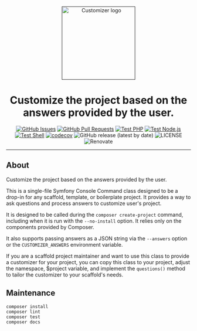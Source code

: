 <p align="center">
  <a href="" rel="noopener">
  <img width=200px height=200px src="https://placehold.jp/000000/ffffff/200x200.png?text=Customizer&css=%7B%22border-radius%22%3A%22%20100px%22%7D" alt="Customizer logo"></a>
</p>

<h1 align="center">Customize the project based on the answers provided by the user.</h1>

<div align="center">

[![GitHub Issues](https://img.shields.io/github/issues/AlexSkrypnyk/customizer.svg)](https://github.com/AlexSkrypnyk/customizer/issues)
[![GitHub Pull Requests](https://img.shields.io/github/issues-pr/AlexSkrypnyk/customizer.svg)](https://github.com/AlexSkrypnyk/customizer/pulls)
[![Test PHP](https://github.com/AlexSkrypnyk/customizer/actions/workflows/test-php.yml/badge.svg)](https://github.com/AlexSkrypnyk/customizer/actions/workflows/test-php.yml)
[![Test Node.js](https://github.com/AlexSkrypnyk/customizer/actions/workflows/test-nodejs.yml/badge.svg)](https://github.com/AlexSkrypnyk/customizer/actions/workflows/test-nodejs.yml)
[![Test Shell](https://github.com/AlexSkrypnyk/customizer/actions/workflows/test-shell.yml/badge.svg)](https://github.com/AlexSkrypnyk/customizer/actions/workflows/test-shell.yml)
[![codecov](https://codecov.io/gh/AlexSkrypnyk/customizer/graph/badge.svg?token=7WEB1IXBYT)](https://codecov.io/gh/AlexSkrypnyk/customizer)
![GitHub release (latest by date)](https://img.shields.io/github/v/release/AlexSkrypnyk/customizer)
![LICENSE](https://img.shields.io/github/license/AlexSkrypnyk/customizer)
![Renovate](https://img.shields.io/badge/renovate-enabled-green?logo=renovatebot)

</div>

---

## About

Customize the project based on the answers provided by the user.

This is a single-file Symfony Console Command class designed to be a drop-in
for any scaffold, template, or boilerplate project. It provides a way to ask
questions and process answers to customize user's project.

It is designed to be called during the `composer create-project` command,
including when it is run with the `--no-install` option. It relies only on
the components provided by Composer.

It also supports passing answers as a JSON string via the `--answers` option
or the `CUSTOMIZER_ANSWERS` environment variable.

If you are a scaffold project maintainer and want to use this class to
provide a customizer for your project, you can copy this class to your
project, adjust the namespace, $project variable, and implement the
`questions()` method to tailor the customizer to your scaffold's needs.

## Maintenance

    composer install
    composer lint
    composer test
    composer docs
